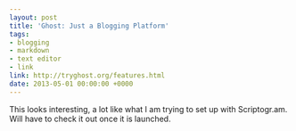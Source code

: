 ```yaml
---
layout: post
title: 'Ghost: Just a Blogging Platform'
tags:
- blogging
- markdown
- text editor
- link
link: http://tryghost.org/features.html
date: 2013-05-01 00:00:00 +0000
---
```


This looks interesting, a lot like what I am trying to set up with Scriptogr.am. Will have to check it out once it is launched.